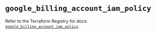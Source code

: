 # `google_billing_account_iam_policy`

Refer to the Terraform Registry for docs: [`google_billing_account_iam_policy`](https://registry.terraform.io/providers/hashicorp/google-beta/5.16.0/docs/resources/google_billing_account_iam_policy).
